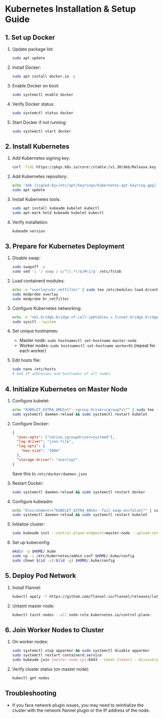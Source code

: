 # Kubernetes Installation & Setup Guide

## 1. Set up Docker

1. Update package list:
   ```bash
   sudo apt update
   ```

2. Install Docker:
   ```bash
   sudo apt install docker.io -y
   ```

3. Enable Docker on boot:
   ```bash
   sudo systemctl enable docker
   ```

4. Verify Docker status:
   ```bash
   sudo systemctl status docker
   ```

5. Start Docker if not running:
   ```bash
   sudo systemctl start docker
   ```

## 2. Install Kubernetes

1. Add Kubernetes signing key:
   ```bash
   curl -fsSL https://pkgs.k8s.io/core:/stable:/v1.30/deb/Release.key | sudo gpg --dearmor -o /etc/apt/keyrings/kubernetes-apt-keyring.gpg
   ```

2. Add Kubernetes repository:
   ```bash
   echo 'deb [signed-by=/etc/apt/keyrings/kubernetes-apt-keyring.gpg] https://pkgs.k8s.io/core:/stable:/v1.30/deb/ /' | sudo tee /etc/apt/sources.list.d/kubernetes.list
   sudo apt update
   ```

3. Install Kubernetes tools:
   ```bash
   sudo apt install kubeadm kubelet kubectl
   sudo apt-mark hold kubeadm kubelet kubectl
   ```

4. Verify installation:
   ```bash
   kubeadm version
   ```

## 3. Prepare for Kubernetes Deployment

1. Disable swap:
   ```bash
   sudo swapoff -a
   sudo sed -i '/ swap / s/^\(.*\)$/#\1/g' /etc/fstab
   ```

2. Load containerd modules:
   ```bash
   echo -e "overlay\nbr_netfilter" | sudo tee /etc/modules-load.d/containerd.conf
   sudo modprobe overlay
   sudo modprobe br_netfilter
   ```

3. Configure Kubernetes networking:
   ```bash
   echo -e "net.bridge.bridge-nf-call-ip6tables = 1\nnet.bridge.bridge-nf-call-iptables = 1\nnet.ip4.ip_forward = 1" | sudo tee /etc/sysctl.d/kubernetes.conf
   sudo sysctl --system
   ```

4. Set unique hostnames:
   - Master node: `sudo hostnamectl set-hostname master-node`
   - Worker nodes: `sudo hostnamectl set-hostname worker01` (repeat for each worker)

5. Edit hosts file:
   ```bash
   sudo nano /etc/hosts
   # Add IP addresses and hostnames of all nodes
   ```

## 4. Initialize Kubernetes on Master Node

1. Configure kubelet:
   ```bash
   echo "KUBELET_EXTRA_ARGS=\"--cgroup-driver=cgroupfs\"" | sudo tee -a /etc/default/kubelet
   sudo systemctl daemon-reload && sudo systemctl restart kubelet
   ```

2. Configure Docker:
   ```json
   {
     "exec-opts": ["native.cgroupdriver=systemd"],
     "log-driver": "json-file",
     "log-opts": {
       "max-size": "100m"
     },
     "storage-driver": "overlay2"
   }
   ```
   Save this to `/etc/docker/daemon.json`

3. Restart Docker:
   ```bash
   sudo systemctl daemon-reload && sudo systemctl restart docker
   ```

4. Configure kubeadm:
   ```bash
   echo "Environment=\"KUBELET_EXTRA_ARGS=--fail-swap-on=false\"" | sudo tee -a /etc/systemd/system/kubelet.service.d/10-kubeadm.conf
   sudo systemctl daemon-reload && sudo systemctl restart kubelet
   ```

5. Initialize cluster:
   ```bash
   sudo kubeadm init --control-plane-endpoint=master-node --upload-certs
   ```

6. Set up kubeconfig:
   ```bash
   mkdir -p $HOME/.kube
   sudo cp -i /etc/kubernetes/admin.conf $HOME/.kube/config
   sudo chown $(id -u):$(id -g) $HOME/.kube/config
   ```

## 5. Deploy Pod Network

1. Install Flannel:
   ```bash
   kubectl apply -f https://github.com/flannel-io/flannel/releases/latest/download/kube-flannel.yml
   ```

2. Untaint master node:
   ```bash
   kubectl taint nodes --all node-role.kubernetes.io/control-plane-
   ```

## 6. Join Worker Nodes to Cluster

1. On worker nodes:
   ```bash
   sudo systemctl stop apparmor && sudo systemctl disable apparmor
   sudo systemctl restart containerd.service
   sudo kubeadm join [master-node-ip]:6443 --token [token] --discovery-token-ca-cert-hash sha256:[hash]
   ```

2. Verify cluster status (on master node):
   ```bash
   kubectl get nodes
   ```

## Troubleshooting

- If you face network plugin issues, you may need to reinitialize the cluster with the network flannel plugin or the IP address of the node.


